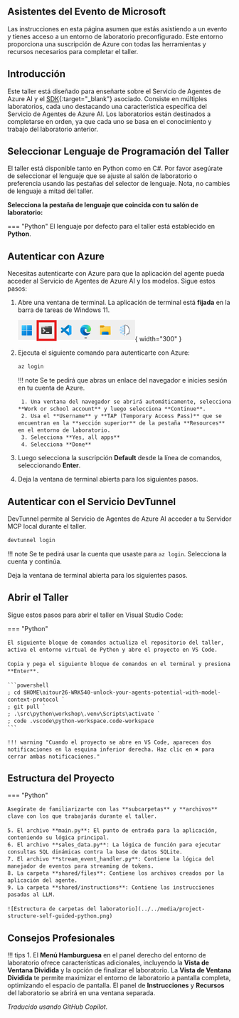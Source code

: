 ## Asistentes del Evento de Microsoft

Las instrucciones en esta página asumen que estás asistiendo a un evento y tienes acceso a un entorno de laboratorio preconfigurado. Este entorno proporciona una suscripción de Azure con todas las herramientas y recursos necesarios para completar el taller.

## Introducción

Este taller está diseñado para enseñarte sobre el Servicio de Agentes de Azure AI y el [SDK](https://learn.microsoft.com/python/api/overview/azure/ai-projects-readme?context=%2Fazure%2Fai-services%2Fagents%2Fcontext%2Fcontext){:target="_blank"} asociado. Consiste en múltiples laboratorios, cada uno destacando una característica específica del Servicio de Agentes de Azure AI. Los laboratorios están destinados a completarse en orden, ya que cada uno se basa en el conocimiento y trabajo del laboratorio anterior.

## Seleccionar Lenguaje de Programación del Taller

El taller está disponible tanto en Python como en C#. Por favor asegúrate de seleccionar el lenguaje que se ajuste al salón de laboratorio o preferencia usando las pestañas del selector de lenguaje. Nota, no cambies de lenguaje a mitad del taller.

**Selecciona la pestaña de lenguaje que coincida con tu salón de laboratorio:**

=== "Python"
    El lenguaje por defecto para el taller está establecido en **Python**.

## Autenticar con Azure

Necesitas autenticarte con Azure para que la aplicación del agente pueda acceder al Servicio de Agentes de Azure AI y los modelos. Sigue estos pasos:

1. Abre una ventana de terminal. La aplicación de terminal está **fijada** en la barra de tareas de Windows 11.

    ![Abrir la ventana de terminal](../../media/windows-taskbar.png){ width="300" }

2. Ejecuta el siguiente comando para autenticarte con Azure:

    ```powershell
    az login
    ```

    !!! note
        Se te pedirá que abras un enlace del navegador e inicies sesión en tu cuenta de Azure.

        1. Una ventana del navegador se abrirá automáticamente, selecciona **Work or school account** y luego selecciona **Continue**.
        2. Usa el **Username** y **TAP (Temporary Access Pass)** que se encuentran en la **sección superior** de la pestaña **Resources** en el entorno de laboratorio.
        3. Selecciona **Yes, all apps**
        4. Selecciona **Done**

3. Luego selecciona la suscripción **Default** desde la línea de comandos, seleccionando **Enter**.

4. Deja la ventana de terminal abierta para los siguientes pasos.

## Autenticar con el Servicio DevTunnel

DevTunnel permite al Servicio de Agentes de Azure AI acceder a tu Servidor MCP local durante el taller.

```powershell
devtunnel login
```

!!! note
    Se te pedirá usar la cuenta que usaste para `az login`. Selecciona la cuenta y continúa.

Deja la ventana de terminal abierta para los siguientes pasos.

## Abrir el Taller

Sigue estos pasos para abrir el taller en Visual Studio Code:

=== "Python"

    El siguiente bloque de comandos actualiza el repositorio del taller, activa el entorno virtual de Python y abre el proyecto en VS Code.

    Copia y pega el siguiente bloque de comandos en el terminal y presiona **Enter**.

    ```powershell
    ; cd $HOME\aitour26-WRK540-unlock-your-agents-potential-with-model-context-protocol `
    ; git pull `
    ; .\src\python\workshop\.venv\Scripts\activate `
    ; code .vscode\python-workspace.code-workspace
    ```

    !!! warning "Cuando el proyecto se abre en VS Code, aparecen dos notificaciones en la esquina inferior derecha. Haz clic en ✖ para cerrar ambas notificaciones."

## Estructura del Proyecto

=== "Python"

    Asegúrate de familiarizarte con las **subcarpetas** y **archivos** clave con los que trabajarás durante el taller.

    5. El archivo **main.py**: El punto de entrada para la aplicación, conteniendo su lógica principal.
    6. El archivo **sales_data.py**: La lógica de función para ejecutar consultas SQL dinámicas contra la base de datos SQLite.
    7. El archivo **stream_event_handler.py**: Contiene la lógica del manejador de eventos para streaming de tokens.
    8. La carpeta **shared/files**: Contiene los archivos creados por la aplicación del agente.
    9. La carpeta **shared/instructions**: Contiene las instrucciones pasadas al LLM.

    ![Estructura de carpetas del laboratorio](../../media/project-structure-self-guided-python.png)

## Consejos Profesionales

!!! tips
    1. El **Menú Hamburguesa** en el panel derecho del entorno de laboratorio ofrece características adicionales, incluyendo la **Vista de Ventana Dividida** y la opción de finalizar el laboratorio. La **Vista de Ventana Dividida** te permite maximizar el entorno de laboratorio a pantalla completa, optimizando el espacio de pantalla. El panel de **Instrucciones** y **Recursos** del laboratorio se abrirá en una ventana separada.

*Traducido usando GitHub Copilot.*
